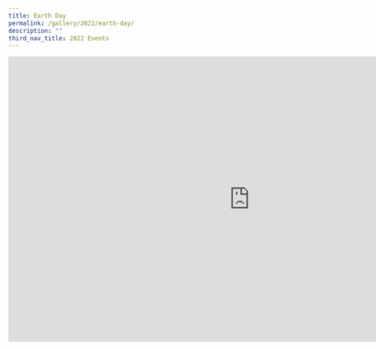 ```yaml
---
title: Earth Day
permalink: /gallery/2022/earth-day/
description: ""
third_nav_title: 2022 Events
---
```

<iframe allowfullscreen="true" height="569" width="960" frameborder="0" src="https://docs.google.com/presentation/d/e/2PACX-1vR9XzFifr8gqV3oqimVxdMu6vdC0kgFuGtMtUysSToMrV91Kt5bKIwGMzLc5CsCPGGGbV734ufLlg-M/embed?start=true&amp;loop=true&amp;delayms=5000"></iframe>